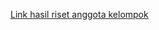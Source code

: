 [Link hasil riset anggota kelompok](https://docs.google.com/document/d/1YlqjAv1h5SjzQDFws864-wFhE-kEDZbdyefK3id2GQg/edit)
